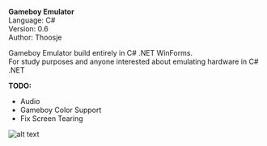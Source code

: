 __Gameboy Emulator__  
Language: C#   
Version: 0.6  
Author: Thoosje

Gameboy Emulator build entirely in C# .NET WinForms.  
For study purposes and anyone interested about emulating hardware in C# .NET 

__TODO:__
- Audio
- Gameboy Color Support
- Fix Screen Tearing


![alt text](https://i.postimg.cc/tCB3CzP6/zeldaa.png)


